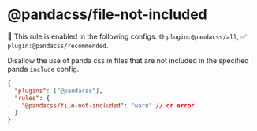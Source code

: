 # @pandacss/file-not-included

💼 This rule is enabled in the following configs: 🌐 `plugin:@pandacss/all`, ✅ `plugin:@pandacss/recommended`.

<!-- end auto-generated rule header -->

Disallow the use of panda css in files that are not included in the specified panda `include` config.

```json
{
  "plugins": ["@pandacss"],
  "rules": {
    "@pandacss/file-not-included": "warn" // or error
  }
}
```
